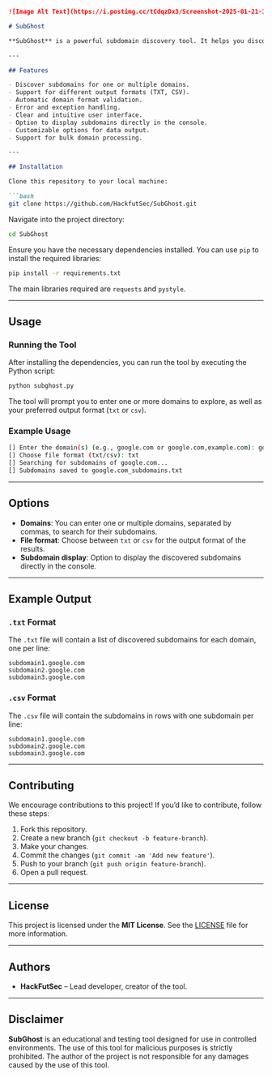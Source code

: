 ```markdown
![Image Alt Text](https://i.postimg.cc/tCdqzDx3/Screenshot-2025-01-21-1.png)

# SubGhost

**SubGhost** is a powerful subdomain discovery tool. It helps you discover hidden or less visible subdomains for a given domain using public API services. The tool is designed to be simple to use while offering great flexibility, such as the ability to choose the output format for results.

---

## Features

- Discover subdomains for one or multiple domains.
- Support for different output formats (TXT, CSV).
- Automatic domain format validation.
- Error and exception handling.
- Clear and intuitive user interface.
- Option to display subdomains directly in the console.
- Customizable options for data output.
- Support for bulk domain processing.

---

## Installation

Clone this repository to your local machine:

```bash
git clone https://github.com/HackfutSec/SubGhost.git
```

Navigate into the project directory:

```bash
cd SubGhost
```

Ensure you have the necessary dependencies installed. You can use `pip` to install the required libraries:

```bash
pip install -r requirements.txt
```

The main libraries required are `requests` and `pystyle`.

---

## Usage

### Running the Tool

After installing the dependencies, you can run the tool by executing the Python script:

```bash
python subghost.py
```

The tool will prompt you to enter one or more domains to explore, as well as your preferred output format (`txt` or `csv`).

### Example Usage

```bash
[] Enter the domain(s) (e.g., google.com or google.com,example.com): google.com
[] Choose file format (txt/csv): txt
[] Searching for subdomains of google.com...
[] Subdomains saved to google.com_subdomains.txt
```

---

## Options

- **Domains**: You can enter one or multiple domains, separated by commas, to search for their subdomains.
- **File format**: Choose between `txt` or `csv` for the output format of the results.
- **Subdomain display**: Option to display the discovered subdomains directly in the console.

---

## Example Output

### `.txt` Format
The `.txt` file will contain a list of discovered subdomains for each domain, one per line:

```
subdomain1.google.com
subdomain2.google.com
subdomain3.google.com
```

### `.csv` Format
The `.csv` file will contain the subdomains in rows with one subdomain per line:

```
subdomain1.google.com
subdomain2.google.com
subdomain3.google.com
```

---

## Contributing

We encourage contributions to this project! If you’d like to contribute, follow these steps:

1. Fork this repository.
2. Create a new branch (`git checkout -b feature-branch`).
3. Make your changes.
4. Commit the changes (`git commit -am 'Add new feature'`).
5. Push to your branch (`git push origin feature-branch`).
6. Open a pull request.

---

## License

This project is licensed under the **MIT License**. See the [LICENSE](LICENSE) file for more information.

---

## Authors

- **HackFutSec** – Lead developer, creator of the tool.

---

## Disclaimer

**SubGhost** is an educational and testing tool designed for use in controlled environments. The use of this tool for malicious purposes is strictly prohibited. The author of the project is not responsible for any damages caused by the use of this tool.
```
